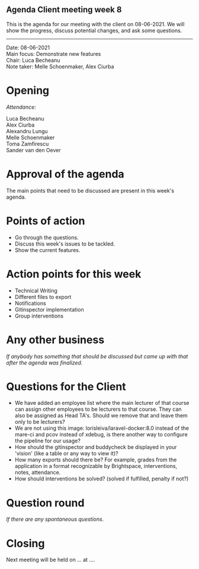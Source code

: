 ## Agenda Client meeting week 8

This is the agenda for our meeting with the client on 08-06-2021. We will show the progress, discuss potential changes, and ask some questions.

---

Date:           08-06-2021\
Main focus:     Demonstrate new features\
Chair:          Luca Becheanu\
Note taker:     Melle Schoenmaker, Alex Ciurba


# Opening
*Attendance:*

Luca Becheanu\
Alex Ciurba\
Alexandru Lungu\
Melle Schoenmaker\
Toma Zamfirescu\
Sander van den Oever

# Approval of the agenda

The main points that need to be discussed are present in this week's agenda.

# Points of action

- Go through the questions.
- Discuss this week's issues to be tackled.
- Show the current features.

# Action points for this week

- Technical Writing
- Different files to export
- Notifications
- Gitinspector implementation
- Group interventions

# Any other business
*If anybody has something that should be discussed but came up with that after the agenda was finalized.*

# Questions for the Client

- We have added an employee list where the main lecturer of that course can assign other employees to be lecturers to that course. They can also be assigned as Head TA's. Should we remove that and leave them only to be lecturers?
- We are not using this image: lorisleiva/laravel-docker:8.0 instead of the mare-ci and pcov instead of xdebug, is there another way to configure the pipeline for our usage?
- How should the gitinspector and buddycheck be displayed in your 'vision' (like a table or any way to view it)?
- How many exports should there be? For example, grades from the application in a format recognizable by Brightspace, interventions, notes, attendance.
- How should interventions be solved? (solved if fulfilled, penalty if not?)

# Question round
*If there are any spontaneous questions.*

# Closing

Next meeting will be held on ... at ....
